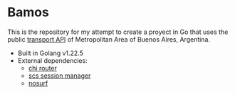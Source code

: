 # Bamos

This is the repository for my attempt to create a proyect in Go that uses the public [transport API](https://api-transporte.buenosaires.gob.ar/console) of Metropolitan Area of Buenos Aires, Argentina.

- Built in Golang v1.22.5
- External dependencies: 
    - [chi router](github.com/go-chi/chi/v5)
    - [scs session manager](github.com/alexedwards/scs/v2)
    - [nosurf](github.com/justinas/nosurf)

